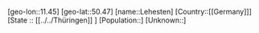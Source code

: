 ﻿---
location: [50.47,11.45]
type: City
tags:
- geo/City


SpocWebEntityId: 31915
isDeleted: false
confidential: public

---
[geo-lon::11.45]
[geo-lat::50.47]
[name::Lehesten]
[Country::[[Germany]]]
[State :: [[../../Thüringen]] ]
[Population::]
[Unknown::]

